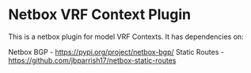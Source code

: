 # Netbox VRF Context Plugin

This is a netbox plugin for model VRF Contexts. It has dependencies on:

Netbox BGP - https://pypi.org/project/netbox-bgp/
Static Routes - https://github.com/jbparrish17/netbox-static-routes


